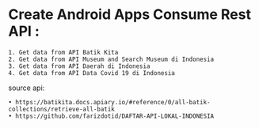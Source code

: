 # Create Android Apps Consume Rest API :

    1. Get data from API Batik Kita 
    2. Get data from API Museum and Search Museum di Indonesia
    3. Get data from API Daerah di Indonesia 
    4. Get data from API Data Covid 19 di Indonesia
    
source api:

    • https://batikita.docs.apiary.io/#reference/0/all-batik-collections/retrieve-all-batik 
    • https://github.com/farizdotid/DAFTAR-API-LOKAL-INDONESIA
